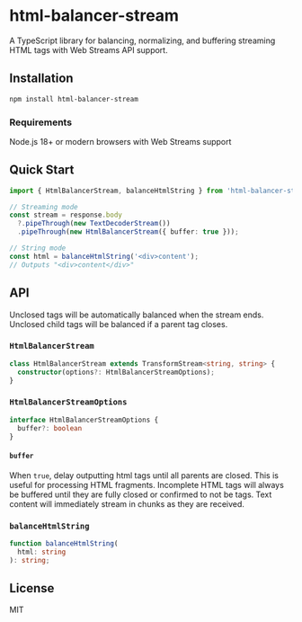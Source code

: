 # html-balancer-stream

A TypeScript library for balancing, normalizing, and buffering streaming HTML tags with Web Streams API support.

## Installation

```bash
npm install html-balancer-stream
```

### Requirements

Node.js 18+ or modern browsers with Web Streams support

## Quick Start

```typescript
import { HtmlBalancerStream, balanceHtmlString } from 'html-balancer-stream';

// Streaming mode
const stream = response.body
  ?.pipeThrough(new TextDecoderStream())
  .pipeThrough(new HtmlBalancerStream({ buffer: true }));

// String mode
const html = balanceHtmlString('<div>content');
// Outputs "<div>content</div>"
```

## API

Unclosed tags will be automatically balanced when the stream ends. Unclosed child tags will be balanced if a parent tag closes.

### `HtmlBalancerStream`

```typescript
class HtmlBalancerStream extends TransformStream<string, string> {
  constructor(options?: HtmlBalancerStreamOptions);
}
```

### `HtmlBalancerStreamOptions`

```typescript
interface HtmlBalancerStreamOptions {
  buffer?: boolean
}
```

#### `buffer`

When `true`, delay outputting html tags until all parents are closed. This is useful for processing HTML fragments.
Incomplete HTML tags will always be buffered until they are fully closed or confirmed to not be tags.
Text content will immediately stream in chunks as they are received.

### `balanceHtmlString`

```typescript
function balanceHtmlString(
  html: string
): string;
```

## License

MIT
